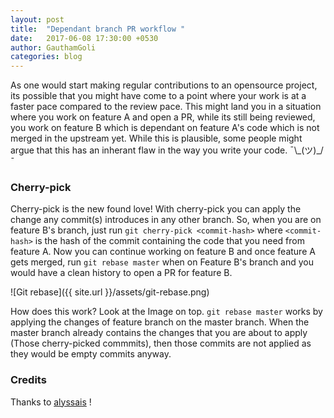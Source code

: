 ```yaml
---
layout: post
title:  "Dependant branch PR workflow "
date:   2017-06-08 17:30:00 +0530
author: GauthamGoli
categories: blog
---
```


As one would start making regular contributions to an opensource project, its possible that you might have come to a
point where your work is at a faster pace compared to the review pace. This might land you in a situation where you work
 on feature A and open a PR, while its still being reviewed, you work on feature B which is dependant on feature A's code
 which is not merged in the upstream yet. While this is plausible, some people might argue that this has an inherant flaw in the way you write your code. ¯\\\_(ツ)_/¯

### Cherry-pick

Cherry-pick is the new found love! With cherry-pick you can apply the change any commit(s) introduces in any other branch.
So, when you are on feature B's branch, just run `git cherry-pick <commit-hash>`  where `<commit-hash>` is the hash of the commit
containing the code that you need from feature A. Now you can continue working on feature B and once feature A gets merged,
run `git rebase master` when on Feature B's branch and you would have a clean history to open a PR for feature B.

![Git rebase]({{ site.url }}/assets/git-rebase.png)

How does this work? Look at the Image on top. `git rebase master` works by applying the changes of feature branch on the master
branch. When the master branch already contains the changes that you are about to apply (Those cherry-picked commmits),
then those commits are not applied as they would be empty commits anyway.


### Credits

Thanks to [alyssais](https://github.com/alyssais) ! 